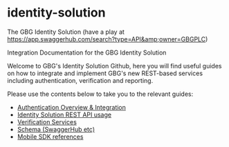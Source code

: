 # identity-solution
The GBG Identity Solution (have a play at https://app.swaggerhub.com/search?type=API&amp;owner=GBGPLC)

Integration Documentation for the GBG Identity Solution

Welcome to GBG's Identity Solution Github, here you will find useful guides on how to integrate and implement GBG's new REST-based services including authentication, verification and reporting.

Please use the contents below to take you to the relevant guides:

<ul>
  <li><a href="https://github.com/gbgplc/identity-solution/wiki/Authentication-Overview">Authentication Overview & Integration</a></li>
  <li><a href="https://github.com/gbgplc/identity-solution/wiki">Identity Solution REST API usage</a></li>
  <li><a href="https://github.com/gbgplc/identity-solution/wiki/Which-Services-To-Use">Verification Services</a></li>
  <li><a href="https://app.swaggerhub.com/search?type=API&amp;owner=GBGPLC">Schema (SwaggerHub etc)</a></li>
  <li><a href="https://github.com/gbgplc/identity-solution/wiki">Mobile SDK references</a></li>
</ul>
